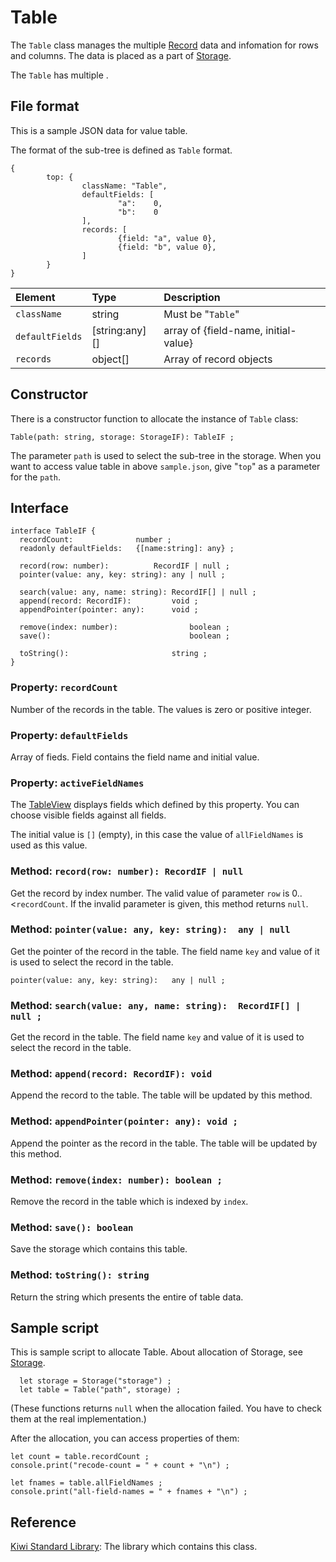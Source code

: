 # Table
The `Table` class manages the multiple [Record](https://github.com/steelwheels/KiwiScript/blob/master/KiwiLibrary/Document/Class/Record.md) data and infomation for rows and columns.
The data is placed as a part of [Storage](https://github.com/steelwheels/KiwiScript/blob/master/KiwiLibrary/Document/Class/ValueStorage.md).

The `Table` has multiple .

## File format
This is a sample JSON data for value table.

The format of the sub-tree is defined as `Table` format.

````
{
        top: {
                className: "Table",
                defaultFields: [
                        "a":    0,
                        "b":    0
                ],
                records: [
                        {field: "a", value 0},
                        {field: "b", value 0},
                ]
        }
}
````

|Element        |Type   |Description                    |
|:--            |:--    |:--                            |
|`className`    |string |Must be "`Table`"         |
|`defaultFields` |[string:any][] |array of {field-name, initial-value}             |
|`records`      |object[] |Array of record objects      |

## Constructor
There is a constructor function to allocate the instance of `Table` class:
````
Table(path: string, storage: StorageIF): TableIF ;
````

The parameter `path` is used to select the sub-tree in the storage. When you want to access value table in above `sample.json`,
give "`top`" as a parameter for the `path`.

## Interface
````
interface TableIF {
  recordCount:		        number ;
  readonly defaultFields:	{[name:string]: any} ;

  record(row: number):			RecordIF | null ;
  pointer(value: any, key: string):	any | null ;

  search(value: any, name: string):	RecordIF[] | null ;
  append(record: RecordIF): 		void ;
  appendPointer(pointer: any):		void ;

  remove(index: number):                boolean ;
  save():                               boolean ;

  toString(): 		                string ;
}
````

### Property: `recordCount`
Number of the records in the table. The values is zero or positive integer.

### Property: `defaultFields`
Array of fieds. Field contains the field name and initial value.

### Property: `activeFieldNames`
The [TableView](https://github.com/steelwheels/KiwiCompnents/blob/master/Document/Components/Table.md) displays fields which defined by this property.
You can choose visible fields against all fields.

The initial value is `[]` (empty), in this case the value of `allFieldNames` is used as this value.

### Method: `record(row: number): RecordIF | null`
Get the record by index number. The valid value of parameter `row` is 0..<`recordCount`. If the invalid parameter is given, this method returns `null`.

### Method: `pointer(value: any, key: string):	any | null`
Get the pointer of the record in the table. The field name `key` and value of it is used to select the record in the table.
````
pointer(value: any, key: string):	any | null ;
````

### Method: `search(value: any, name: string):	RecordIF[] | null ;`
Get the record in the table. The field name `key` and value of it is used to select the record in the table.

### Method: `append(record: RecordIF): void`
Append the record to the table.
The table will be updated by this method.

### Method: `appendPointer(pointer: any): void ;`
Append the pointer as the record in the table.
The table will be updated by this method.

### Method: `remove(index: number): boolean ;`
Remove the record in the table which is indexed by `index`.

### Method: `save(): boolean`
Save the storage which contains this table.

### Method: `toString(): string`
Return the string which presents the entire of table data.

## Sample script
This is sample script to allocate Table.
About allocation of Storage, see [Storage](https://github.com/steelwheels/KiwiScript/blob/master/KiwiLibrary/Document/Class/Storage.md).
````
  let storage = Storage("storage") ;
  let table = Table("path", storage) ;
````
(These functions returns `null` when the allocation failed. You have to check them at the real implementation.)

After the allocation, you can access properties of them:
````
let count = table.recordCount ;
console.print("recode-count = " + count + "\n") ;

let fnames = table.allFieldNames ;
console.print("all-field-names = " + fnames + "\n") ;
````

## Reference
[Kiwi Standard Library](https://github.com/steelwheels/KiwiScript/blob/master/KiwiLibrary/Document/Library.md): The library which contains this class.



